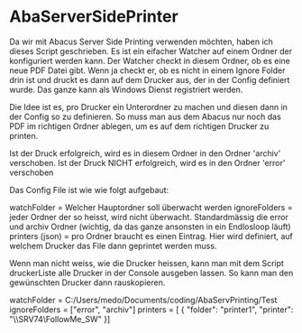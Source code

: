 # AbaServerSidePrinter
 Da wir mit Abacus Server Side Printing verwenden möchten, haben ich dieses Script geschrieben. Es ist ein eifacher Watcher auf einem Ordner der konfiguriert werden kann.
 Der Watcher checkt in diesem Ordner, ob es eine neue PDF Datei gibt. Wenn ja checkt er, ob es nicht in einem Ignore Folder drin ist und druckt es dann auf dem Drucker aus, der in der Config definiert wurde. Das ganze kann als Windows Dienst registriert werden.

 Die Idee ist es, pro Drucker ein Unterordner zu machen und diesen dann in der Config so zu definieren. So muss man aus dem Abacus nur noch das PDF im richtigen Ordner ablegen, um es auf dem richtigen Drucker zu printen.

 Ist der Druck erfolgreich, wird es in diesem Ordner in den Ordner 'archiv' verschoben. 
 Ist der Druck NICHT erfolgreich, wird es in den Ordner 'error' verschoben

 Das Config File ist wie wie folgt aufgebaut:

watchFolder = Welcher Hauptordner soll überwacht werden
ignoreFolders = jeder Ordner der so heisst, wird nicht überwacht. Standardmässig die error und archiv Ordner (wichtig, da das ganze ansonsten in ein Endlosloop läuft)
printers (json) = pro Ordner braucht es einen Eintrag. Hier wird definiert, auf welchem Drucker das File dann geprintet werden muss. 

Wenn man nicht weiss, wie die Drucker heissen, kann man mit dem Script druckerListe alle Drucker in der Console ausgeben lassen. So kann man den gewünschten Drucker dann rauskopieren.


watchFolder = C:/Users/medo/Documents/coding/AbaServPrinting/Test
ignoreFolders = ["error", "archiv"]
printers = [
    {
        "folder": "printer1",
        "printer": "\\\\SRV74\\FollowMe_SW"
    }]
